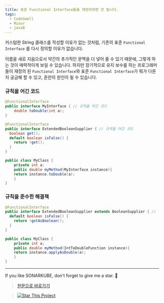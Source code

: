 ```yaml
---
title: 표준 Functional Interface들을 재정의하면 안 됩니다.
tags:
  - CodeSmell
  - Minor
  - java8
---
```


커스텀한 String 클래스를 작성할 이유가 없는 것처럼, 기존의 표준 `Functional Interface` 를 다시 정의할 이유가 없습니다.

이름을 새로 지음으로서 약간의 추가적인 문맥을 더 넣어 줄 수 있기 때문에, 그렇게 하는 것이 매력적이게 보일 수 있습니다.
하지만 장기적으로 유지 보수를 하는 프로그래머들이 재정의 된 `Functional Interface`와 표준 `Functional Interface`가 뭐가 다른지 궁금해 할 수 있고, 혼란의 원인이 될 수 있습니다.

### 규칙을 어긴 코드

```java
@FunctionalInterface
public interface MyInterface { // 규칙을 어긴 코드
	double toDouble(int a);
}

@FunctionalInterface
public interface ExtendedBooleanSupplier { // 규칙을 어긴 코드
  boolean get();
  default boolean isFalse() {
    return !get();
  }
}

public class MyClass {
    private int a;
    public double myMethod(MyInterface instance){
	return instance.toDouble(a);
    }
}
```

### 규칙을 준수한 해결책

```java
@FunctionalInterface
public interface ExtendedBooleanSupplier extends BooleanSupplier { // 규칙을 준수한 코드, java.util.function.BooleanSupplier을 상속하고 있습니다.
  default boolean isFalse() {
    return !getAsBoolean();
  }
}

public class MyClass {
    private int a;
    public double myMethod(IntToDoubleFunction instance){
	return instance.applyAsDouble(a);
    }
}
```

---

If you like SONARKUBE, don't forget to give me a star. :star2:

> [원문으로 바로가기](https://rules.sonarsource.com/java/tag/java8/RSPEC-1711)

> [![Star This Project](https://img.shields.io/github/stars/kantabile/sonarkube.svg?label=Stars&style=social)](https://github.com/kantabile/sonarkube)
